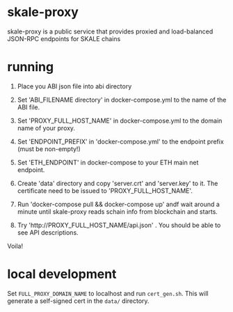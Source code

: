 # skale-proxy

skale-proxy is a public service that provides proxied and load-balanced JSON-RPC endpoints for SKALE chains 


# running


1. Place you ABI json file into abi directory

2. Set 'ABI_FILENAME directory' in docker-compose.yml to the name of the ABI file.
      
3. Set 'PROXY_FULL_HOST_NAME' in docker-compose.yml to the domain name of your proxy.

4. Set 'ENDPOINT_PREFIX' in 'docker-compose.yml' to the endpoint prefix (must be non-empty!)

5. Set 'ETH_ENDPOINT' in docker-compose to your ETH main net endpoint.

6. Create 'data' directory and copy 'server.crt' and 'server.key' to it. 
   The certificate need to be issued to 'PROXY_FULL_HOST_NAME'.

  
7. Run 'docker-compose pull && docker-compose up'  andf wait around a minute until skale-proxy reads schain info from blockchain and starts.

8.  Try 'http://PROXY_FULL_HOST_NAME/api.json' . You should be able to see API descriptions. 

 Voila!

# local development

Set `FULL_PROXY_DOMAIN_NAME` to localhost and run `cert_gen.sh`. This will generate a self-signed cert in the `data/` directory.

